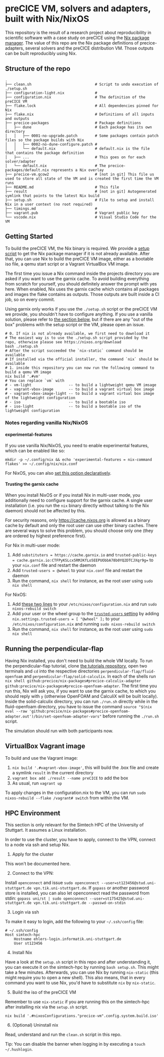 # preCICE VM, solvers and adapters, built with Nix/NixOS

This repository is the result of a research project about reproducibility in scientific software with a case study on preCICE using the [Nix package manager](https://nixos.org/).
The value of this repo are the Nix package definitions of precice-adapters, several solvers and the preCICE distribution VM.
Those outputs can be built reproducibly using Nix.

<!-- The paper can be found here TODO add link to paper once it's published -->

## Structure of the repo

```
.
├── clean.sh                             # Script to undo execution of ./setup.sh
├── configuration-light.nix              #
├── configuration.nix                    # The definition of the preCICE VM
├── flake.lock                           # All dependencies pinned for Nix
├── flake.nix                            # Definitions of all inputs and outputs
├── precice-packages                     # Package definitions
│   ├── dune                             # Each package has its own directory
│   │   ├── 0001-no-upgrade.patch        # Some packages contain patch files so the package builds with Nix
│   │   ├── 0002-no-dune-configure.patch #
│   │   └── default.nix                  # default.nix is the file that contains the package definition
│   ├── ...                              # This goes on for each solver/adapter
│   └── default.nix                      # The precice-packages/default.nix represents a Nix overlay
├── precice-vm.qcow2                     # [not in git] This file us used to store all state of the VM and is created the first time the VM runs
├── README.md                            # This file
├── result                               # [not in git] Autogenerated symlink that points to the latest Nix build
├── setup.sh                             # File to setup and install Nix in a user context (no root required)
├── timings.md                           #
├── vagrant.pub                          # Vagrant public key
└── vscode.nix                           # Visual Studio Code for the VM
```

## Getting Started

To build the preCICE VM, the Nix binary is required.
We provide a [setup script](./setup.sh) to get the Nix package manager if it is not already available.
After that, you can use Nix to build the preCICE VM image, either as a bootable iso file, a qemu start script or a Vagrant VirtualBox VM image.

The first time you issue a Nix command inside the projects directory you are asked if you want to use the garnix cache.
To avoid building everything from scratch for yourself, you should definitely answer the prompt with yes here.
When enabled, Nix uses the garnix cache which contains all packages and images the flake contains as outputs.
Those outputs are built inside a CI job, so on every commit.

Using garnix only works if you use the `./setup.sh` script or the preCICE VM we provide, you shouldn't have to configure anything.
If you use a vanilla solution, please refer to [the section below](#notes-regarding-vanilla-nixnixos), but if there are any "out of the box" problems with the setup script or the VM, please open an issue.

```
# 0. If nix is not already available, we first need to download it
# The easiest way is to use the ./setup.sh script provided by the repo, otherwise please see https://nixos.org/download
bash ./setup.sh
# After the script succeeded the `nix-static` command should be available
# If installed via the official installer, the command `nix` should be available
# 1. inside this repository you can now run the following command to build a qemu VM image
nix build '.#vm'
# You can replace `vm` with
# - vm-light                 -- to build a lightweight qemu VM imsage
# - vagrant-vbox-image       -- to build a vagrant virtual box image
# - vagrant-vbox-image-light -- to build a vagrant virtual box image of the lightweight configuration
# - iso                      -- to build a bootable iso
# - iso-light                -- to build a bootable iso of the lightweight configuration
```

### Notes regarding vanilla Nix/NixOS

#### experimental-features

If you use vanilla Nix/NixOS, you need to enable experimental features, which can be enabled like so:

```plaintext
mkdir -p ~/.config/nix && echo 'experimental-features = nix-command flakes' >> ~/.config/nix/nix.conf
```

For NixOS, you can also [set this option declaratively](https://github.com/precice/nix-packages/commit/4bc81bb0cd6f889ef4a08328bc79bddde98777fe#diff-7fb0d30826718de8f216d0f0a15452c87445e0bbb745754bf77e1320079f46f9R11).

#### Trusting the garnix cache

When you install NixOS or if you install Nix in multi-user mode, you additionally need to configure support for the garnix cache.
A single user installation (i.e. you run the `nix` binary directly without talking to the Nix daemon) should not be affected by this.

For security reasons, only https://cache.nixos.org is allowed as a binary cache by default and only the root user can use other binary caches.
There are several ways to solve this problem, you should choose only one (they are ordered by highest preference first).

For Nix in multi-user mode:
1. Add `substituters = https://cache.garnix.io` and `trusted-public-keys = cache.garnix.io:CTFPyKSLcx5RMJKfLo5EEPUObbA78b0YQ2DTCJXqr9g=` to your `nix.conf` file and restart the daemon
2. Add `trusted-users = @wheel` to your `nix.conf` file and restart the daemon
3. Run the command, `nix shell` for instance, as the root user using `sudo nix shell`

For NixOS:
1. Add [these two lines](https://github.com/precice/nix-packages/commit/4bc81bb0cd6f889ef4a08328bc79bddde98777fe#diff-7fb0d30826718de8f216d0f0a15452c87445e0bbb745754bf77e1320079f46f9R12-R13) to your `/etc/nixos/configuration.nix` and run `sudo nixos-rebuild switch`
2. Add your user or the wheel group to the [`trusted-users` setting](https://search.nixos.org/options?channel=23.05&show=nix.settings.trusted-users&from=0&size=50&sort=relevance&type=packages&query=nix.settings.trusted-users) by adding `nix.settings.trusted-users = [ "@wheel" ];` to your `/etc/nixos/configuration.nix` and running `sudo nixos-rebuild switch`
3. Run the command, `nix shell` for instance, as the root user using `sudo nix shell`

## Running the perpendicular-flap

Having Nix installed, you don't need to build the whole VM locally.
To run the perpendicular-flap tutorial, clone [the tutorials repository](https://github.com/precice/tutorials/), open two terminals and `cd` into the respective directories `perpendicular-flap/fluid-openfoam` and `perpendicular-flap/solid-calculix`.
In each of the shells run `nix shell github:precice/nix-packages#precice-calculix-adapter github:precice/nix-packages#precice-openfoam-adapter`.
The first time you run this, Nix will ask you, if you want to use the garnix cache, to which you should reply with `y` (otherwise OpenFOAM and CalculiX will be built locally).
Inside the solid-calculix directory, you can run `./run.sh` directly while in the fluid-openfoam directory, you have to issue the command `source "$(nix eval --raw 'github:precice/nix-packages#precice-openfoam-adapter.out')/bin/set-openfoam-adapter-vars"` before running the `./run.sh` script.

The simulation should run with both participants now.

## VirtualBox Vagrant image

To build and use the Vagrant image:
1. `nix build '.#vagrant-vbox-image'`, this will build the .box file and create a symlink `result` in the current directory
2. `vagrant box add ./result --name preCICE` to add the box
3. As usual, run `vagrant up`

To apply changes in the configuration.nix to the VM, you can run `sudo nixos-rebuild --flake /vagrant# switch` from within the VM.

## HPC Environment

This section is only relevant for the Simtech HPC of the University of Stuttgart.
It assumes a Linux installation.

In order to use the cluster, you have to apply, connect to the VPN, connect to a node via ssh and setup Nix.

1. Apply for the cluster

This won't be documented here.

2. Connect to the VPN:

Install `openconnect` and issue `sudo openconnect --user=st123456@stud.uni-stuttgart.de vpn.tik.uni-stuttgart.de`.
If `gopass` or another password store is installed, you can also let openconnect read the password from stdin: `gopass uni/st | sudo openconnect --user=st175425@stud.uni-stuttgart.de vpn.tik.uni-stuttgart.de --passwd-on-stdin`

3. Login via ssh

To make it easy to login, add the following to your `~/.ssh/config` file:

```sshconfig
# ~/.ssh/config
Host simtech-hpc
    Hostname ehlers-login.informatik.uni-stuttgart.de
    User st123456
```

4. Install Nix

Have a look at the `setup.sh` script in this repo and after understanding it, you can execute it on the simtech-hpc by running `bash setup.sh`.
This might take a few minutes.
Afterwards, you can use Nix by running `nix-static` (this might require you to open a new shell).
This also means, that in every command you want to use Nix, you'd have to substitute `nix` by `nix-static`.

5. Build the iso of the preCICE VM

Remember to use `nix-static` if you are running this on the simtech-hpc after installing nix via the `setup.sh` script.

`nix build '.#nixosConfigurations."precice-vm".config.system.build.iso'`

6. (Optional) Uninstall nix

Read, understand and run the `clean.sh` script in this repo.

Tip: You can disable the banner when logging in by executing a `touch ~/.hushlogin`.
